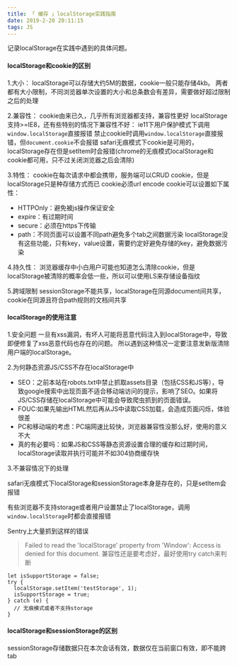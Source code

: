 ```yaml
---
title: 「 缓存 」localStorage实践指南
date: 2019-2-20 20:11:15
tags: JS
---
```

记录localStorage在实践中遇到的具体问题。

#### localStorage和cookie的区别
1.大小：
localStorage可以存储大约5M的数据，cookie一般只能存储4kb。
两者都有大小限制，不同浏览器单次设置的大小和总条数会有差异，需要做好超过限制之后的处理

2.兼容性：
cookie由来已久，几乎所有浏览器都支持，兼容性更好
localStorage支持>=IE8，还有些特别的情况下兼容性不好：
ie11下用户保护模式下调用`window.localStorage`直接报错
禁止cookie时调用`window.localStorage`直接报错，但`document.cookie`不会报错
safari无痕模式下cookie是可用的，localStorage存在但是setItem时会报错(chrome的无痕模式localStorage和cookie都可用，只不过关闭浏览器之后会清除)


3.特性：
cookie在每次请求中都会携带，服务端可以CRUD cookie，但是localStorage只是种存储方式而已
cookie必须url encode
cookie可以设置如下属性：
- HTTPOnly：避免被js操作保证安全
- expire：有过期时间
- secure：必须在https下传输
- path：不同页面可以设置不同path避免多个tab之间数据污染
localStorage没有这些功能，只有key，value设置，需要约定好避免存储的key，避免数据污染


4.持久性：
浏览器缓存中小白用户可能也知道怎么清除cookie，但是localStorage被清除的概率会低一些，所以可以使用LS来存储设备指纹

5.跨域限制
sessionStorage不能共享，localStorage在同源document间共享，cookie在同源且符合path规则的文档间共享


#### localStorage的使用注意
1.安全问题
一旦有xss漏洞，有坏人可能将恶意代码注入到localStorage中，导致即便修复了xss恶意代码也存在的问题。 所以遇到这种情况一定要注意发新版清除用户端的localStorage。

2.为何静态资源JS/CSS不存在localStorage中
- SEO：之前本站在robots.txt中禁止抓取assets目录（包括CSS和JS等），导致google搜索中出现页面不适合移动端访问的提示，影响了SEO。如果将JS/CSS存储在localStorage中可能会导致爬虫抓到的页面错误。
- FOUC:如果先输出HTML然后再从JS中读取CSS加载，会造成页面闪烁，体验很差
- PC和移动端的考虑：PC端网速比较快，浏览器兼容性没那么好，使用的意义不大
- 真的有必要吗：如果JS和CSS等静态资源设置合理的缓存和过期时间，localStorage读取并执行可能并不如304协商缓存快

3.不兼容情况下的处理

safari无痕模式下localStorage和sessionStorage本身是存在的，只是setItem会报错

有些浏览器不支持storage或者用户设置禁止了localStorage，调用`window.localStorage`时都会直接报错

Sentry上大量抓到这样的错误
>Failed to read the 'localStorage' property from 'Window': Access is denied for this document.
兼容性还是要考虑好，最好使用try catch来判断
```
let isSupportStorage = false;
try {
  localStorage.setItem('testStorage', 1);
  isSupportStorage = true;
} catch (e) {
  // 无痕模式或者不支持storage
}

```
#### localStorage和sessionStorage的区别

sessionStorage存储数据只在本次会话有效，数据仅在当前窗口有效，即不能跨tab

